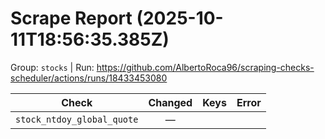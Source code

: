 # Scrape Report (2025-10-11T18:56:35.385Z)

Group: `stocks`  |  Run: https://github.com/AlbertoRoca96/scraping-checks-scheduler/actions/runs/18433453080

| Check | Changed | Keys | Error |
|---|:---:|:--|:--|
| `stock_ntdoy_global_quote` | — |  |  |
